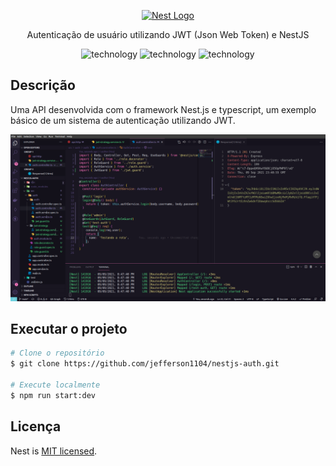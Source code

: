<p align="center">
  <a href="http://nestjs.com/" target="blank"><img src="https://nestjs.com/img/logo_text.svg" width="320" alt="Nest Logo" /></a>
</p>

[circleci-image]: https://img.shields.io/circleci/build/github/nestjs/nest/master?token=abc123def456
[circleci-url]: https://circleci.com/gh/nestjs/nest

<p align="center">Autenticação de usuário utilizando  JWT (Json Web Token) e NestJS</p>

<p align="center">
  <img alt="technology" src="https://img.shields.io/badge/typescript-%23007ACC.svg?style=for-the-badge&logo=typescript&logoColor=white">

  <img alt="technology" src="https://img.shields.io/badge/nestjs-%23E0234E.svg?style=for-the-badge&logo=nestjs&logoColor=white">

  <img alt="technology" src="https://img.shields.io/badge/JWT-black?style=for-the-badge&logo=JSON%20web%20tokens">
</p>

## Descrição

Uma API desenvolvida com o framework Nest.js e typescript, um exemplo básico de um sistema de autenticação utilizando JWT.

![screenshot](./.github/screenshot/screenshot.png)

## Executar o projeto

```bash
# Clone o repositório
$ git clone https://github.com/jefferson1104/nestjs-auth.git

# Execute localmente
$ npm run start:dev

```

## Licença

Nest is [MIT licensed](LICENSE).
